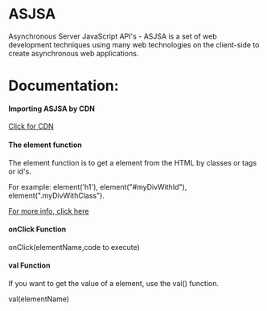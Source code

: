 # ASJSA
Asynchronous Server JavaScript API's - ASJSA is a set of web development techniques using many web technologies on the client-side to create asynchronous web applications.

<h1>Documentation:</h1>
<h4>Importing ASJSA by CDN</h4>
<a href="https://raw.githubusercontent.com/BestMat/ASJSA/main/asjsa.js">Click for CDN</a>
<h4>The element function</h4>
The element function is to get a element from the HTML by classes or tags or id's. 

For example: element('h1'), element("#myDivWithId"), element(".myDivWithClass").

<a href="https://github.com/BestMat/ASJSA/test/element/">For more info, click here </a>

<h4>onClick Function</h4>

onClick(elementName,code to execute)

<h4>val Function</h4>
If you want to get the value of a element, use the val() function.

val(elementName)

